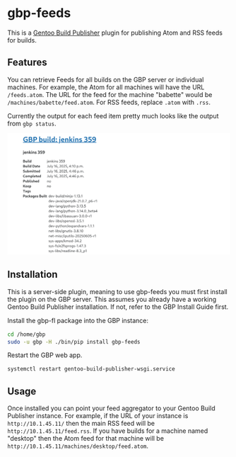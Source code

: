 # gbp-feeds

This is a [Gentoo Build
Publisher](https://github.com/enku/gentoo-build-publisher) plugin for
publishing Atom and RSS feeds for builds.

## Features

You can retrieve Feeds for all builds on the GBP server or individual
machines.  For example, the Atom for all machines will have the URL
`/feeds.atom`.  The URL for the feed for the machine "babette" would be
`/machines/babette/feed.atom`. For RSS feeds, replace `.atom` with `.rss`.

Currently the output for each feed item pretty much looks like the output from
`gbp status`.

![screenshot](https://raw.githubusercontent.com/enku/screenshots/refs/heads/master/gbp-feeds/gbp-feeds.png)

## Installation

This is a server-side plugin, meaning to use gbp-feeds you must first install
the plugin on the GBP server. This assumes you already have a working Gentoo
Build Publisher installation. If not, refer to the GBP Install Guide first.

Install the gbp-fl package into the GBP instance:

```sh
cd /home/gbp
sudo -u gbp -H ./bin/pip install gbp-feeds
```

Restart the GBP web app.

```sh
systemctl restart gentoo-build-publisher-wsgi.service
```

## Usage

Once installed you can point your feed aggregator to your Gentoo Build
Publisher instance. For example, if the URL of your instance is
`http://10.1.45.11/` then the main RSS feed will be
`http://10.1.45.11/feed.rss`.  If you have builds for a machine named
"desktop" then the Atom feed for that machine will be
`http://10.1.45.11/machines/desktop/feed.atom`.
